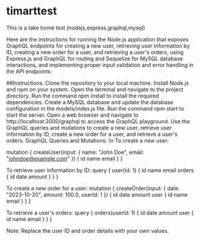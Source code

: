 # timarttest
This is a take home test (nodejs,express,graphql,mysql)

Here are the instructions for running the Node.js application that exposes GraphQL endpoints for creating a new user, retrieving user information by ID, creating a new order for a user, and retrieving a user's orders, using Express.js and GraphQL for routing and Sequelize for MySQL database interactions, and implementing proper input validation and error handling in the API endpoints:


##Instructions:
Clone the repository to your local machine.
Install Node.js and npm on your system.
Open the terminal and navigate to the project directory.
Run the command npm install to install the required dependencies.
Create a MySQL database and update the database configuration in the models/index.js file.
Run the command npm start to start the server.
Open a web browser and navigate to http://localhost:3000/graphql to access the GraphQL playground.
Use the GraphQL queries and mutations to create a new user, retrieve user information by ID, create a new order for a user, and retrieve a user's orders.
GraphQL Queries and Mutations: \n
To create a new user:


mutation {
  createUser(input: { name: "John Doe", email: "johndoe@example.com" }) {
    id
    name
    email
  }
}

To retrieve user information by ID:
query {
  user(id: 1) {
    id
    name
    email
    orders {
      id
      date
      amount
    }
  }
}

To create a new order for a user:
mutation {
  createOrder(input: { date: "2023-10-20", amount: 100.0, userId: 1 }) {
    id
    date
    amount
    user {
      id
      name
      email
    }
  }
}


To retrieve a user's orders:
query {
  orders(userId: 1) {
    id
    date
    amount
    user {
      id
      name
      email
    }
  }
}


Note: Replace the user ID and order details with your own values.







